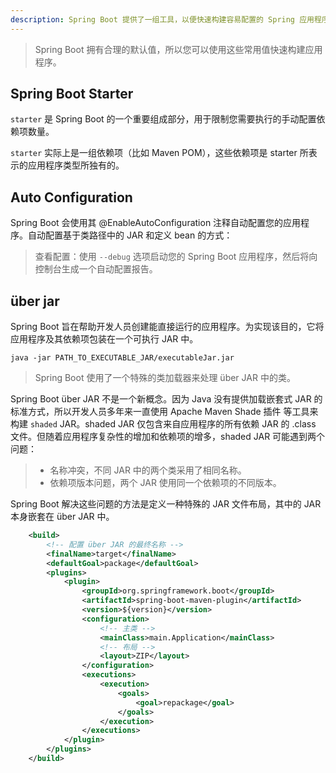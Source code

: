 ```yaml
---
description: Spring Boot 提供了一组工具，以便快速构建容易配置的 Spring 应用程序。大多数情况下，只需极少的配置，就可以快速获得一个正常运行的 Spring 应用程序。
---
```


> Spring Boot 拥有合理的默认值，所以您可以使用这些常用值快速构建应用程序。

## Spring Boot Starter

`starter` 是 Spring Boot 的一个重要组成部分，用于限制您需要执行的手动配置依赖项数量。

`starter` 实际上是一组依赖项（比如 Maven POM），这些依赖项是 starter 所表示的应用程序类型所独有的。

## Auto Configuration

Spring Boot 会使用其 @EnableAutoConfiguration 注释自动配置您的应用程序。自动配置基于类路径中的 JAR 和定义 bean 的方式：

> 查看配置：使用 `--debug` 选项启动您的 Spring Boot 应用程序，然后将向控制台生成一个自动配置报告。

## über jar

Spring Boot 旨在帮助开发人员创建能直接运行的应用程序。为实现该目的，它将应用程序及其依赖项包装在一个可执行 JAR 中。

```shell
java -jar PATH_TO_EXECUTABLE_JAR/executableJar.jar
```

> Spring Boot 使用了一个特殊的类加载器来处理 über JAR 中的类。

Spring Boot über JAR 不是一个新概念。因为 Java 没有提供加载嵌套式 JAR 的标准方式，所以开发人员多年来一直使用 Apache Maven Shade 插件 等工具来构建 `shaded` JAR。shaded JAR 仅包含来自应用程序的所有依赖 JAR 的 .class 文件。但随着应用程序复杂性的增加和依赖项的增多，shaded JAR 可能遇到两个问题：

> - 名称冲突，不同 JAR 中的两个类采用了相同名称。
> - 依赖项版本问题，两个 JAR 使用同一个依赖项的不同版本。

Spring Boot 解决这些问题的方法是定义一种特殊的 JAR 文件布局，其中的 JAR 本身嵌套在 über JAR 中。

```xml
	<build>
	    <!-- 配置 über JAR 的最终名称 -->
		<finalName>target</finalName>
		<defaultGoal>package</defaultGoal>
		<plugins>
			<plugin>
				<groupId>org.springframework.boot</groupId>
				<artifactId>spring-boot-maven-plugin</artifactId>
				<version>${version}</version>
				<configuration>
				    <!-- 主类 -->
					<mainClass>main.Application</mainClass>
					<!-- 布局 -->
					<layout>ZIP</layout>
				</configuration>
				<executions>
					<execution>
						<goals>
							<goal>repackage</goal>
						</goals>
					</execution>
				</executions>
			</plugin>
		</plugins>
	</build>
```